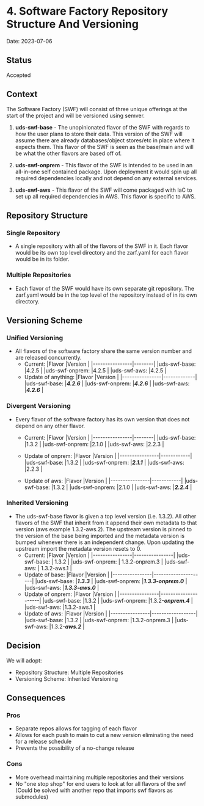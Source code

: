 # 4. Software Factory Repository Structure And Versioning

Date: 2023-07-06

## Status

Accepted

## Context

The Software Factory (SWF) will consist of three unique offerings at the start of the project and will be versioned
using semver.

1. **uds-swf-base** - The unopinionated flavor of the SWF with regards to how the user plans to store their data.
This version of the SWF will assume there are already databases/object stores/etc in place where it expects them. This
flavor of the SWF is seen as the base/main and will be what the other flavors are based off of.

2. **uds-swf-onprem** - This flavor of the SWF is intended to be used in an all-in-one self contained package. Upon
deployment it would spin up all required dependencies locally and not depend on any external services.

3. **uds-swf-aws** - This flavor of the SWF will come packaged with IaC to set up all required dependencies in AWS.
This flavor is specific to AWS.

## Repository Structure

### Single Repository

- A single repository with all of the flavors of the SWF in it. Each flavor would be its own top level directory and
the zarf.yaml for each flavor would be in its folder.

### Multiple Repositories

- Each flavor of the SWF would have its own separate git repository. The zarf.yaml would be in the top level of the
repository instead of in its own directory.

## Versioning Scheme

### Unified Versioning

- All flavors of the software factory share the same version number and are released concurrently.
  - Current:
    |Flavor          |Version |
    |----------------|--------|
    |uds-swf-base:   |4.2.5   |
    |uds-swf-onprem: |4.2.5   |
    |uds-swf-aws:    |4.2.5   |
  - Update of anything:
    |Flavor          |Version      |
    |----------------|-------------|
    |uds-swf-base:   |***4.2.6***  |
    |uds-swf-onprem: |***4.2.6***  |
    |uds-swf-aws:    |***4.2.6***  |

### Divergent Versioning

- Every flavor of the software factory has its own version that does not depend on any other flavor.
  - Current:
    |Flavor          |Version |
    |----------------|--------|
    |uds-swf-base:   |1.3.2   |
    |uds-swf-onprem: |2.1.0   |
    |uds-swf-aws:    |2.2.3   |

  - Update of onprem:
    |Flavor          |Version     |
    |----------------|------------|
    |uds-swf-base:   |1.3.2       |
    |uds-swf-onprem: |***2.1.1*** |
    |uds-swf-aws:    |2.2.3       |
  - Update of aws:
    |Flavor          |Version     |
    |----------------|------------|
    |uds-swf-base:   |1.3.2       |
    |uds-swf-onprem: |2.1.0       |
    |uds-swf-aws:    |***2.2.4*** |

### Inherited Versioning

- The uds-swf-base flavor is given a top level version (i.e. 1.3.2). All other flavors of the SWF that inherit from
it append their own metadata to that version (aws example 1.3.2-aws.2). The upstream version is pinned to the version
of the base being imported and the metadata version is bumped whenever there is an independent change. Upon updating
the upstream import the metadata version resets to 0.
  - Current:
    |Flavor          |Version         |
    |----------------|----------------|
    |uds-swf-base:   | 1.3.2          |
    |uds-swf-onprem: | 1.3.2-onprem.3 |
    |uds-swf-aws:    | 1.3.2-aws.1    |
  - Update of base:
    |Flavor          |Version              |
    |----------------|---------------------|
    |uds-swf-base:   |***1.3.3***          |
    |uds-swf-onprem: |***1.3.3-onprem.0*** |
    |uds-swf-aws:    |***1.3.3-aws.0***    |
  - Update of onprem:
    |Flavor          |Version              |
    |----------------|---------------------|
    |uds-swf-base:   |1.3.2                |
    |uds-swf-onprem: |1.3.2-***onprem.4*** |
    |uds-swf-aws:    |1.3.2-aws.1          |
  - Update of aws:
    |Flavor          |Version           |
    |----------------|------------------|
    |uds-swf-base:   |1.3.2             |
    |uds-swf-onprem: |1.3.2-onprem.3    |
    |uds-swf-aws:    |1.3.2-***aws.2*** |

## Decision

We will adopt:

- Repository Structure: Multiple Repositories
- Versioning Scheme: Inherited Versioning

## Consequences

### Pros

- Separate repos allows for tagging of each flavor
- Allows for each push to main to cut a new version eliminating the need for a release schedule
- Prevents the possibility of a no-change release

### Cons

- More overhead maintaining multiple repositories and their versions
- No "one stop shop" for end users to look at for all flavors of the swf (Could be solved with another repo that
imports swf flavors as submodules)
